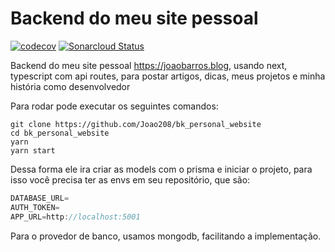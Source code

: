 # Backend do meu site pessoal

[![codecov](https://codecov.io/gh/Joao208/bk_personal_website/branch/main/graph/badge.svg?token=XSGPVGWKKO)](https://codecov.io/gh/Joao208/bk_personal_website)
[![Sonarcloud Status](https://sonarcloud.io/api/project_badges/measure?project=Joao208_bk_personal_website&metric=alert_status)](https://sonarcloud.io/dashboard?id=Joao208_bk_personal_website)

Backend do meu site pessoal https://joaobarros.blog, usando next, typescript com api routes, para postar artigos, dicas, meus projetos e minha história como desenvolvedor

Para rodar pode executar os seguintes comandos:

```shell
git clone https://github.com/Joao208/bk_personal_website
cd bk_personal_website
yarn
yarn start
```

Dessa forma ele ira criar as models com o prisma e iniciar o projeto, para isso você precisa ter as envs em seu repositório, que são:

```js
DATABASE_URL=
AUTH_TOKEN=
APP_URL=http://localhost:5001
```

Para o provedor de banco, usamos mongodb, facilitando a implementação.
